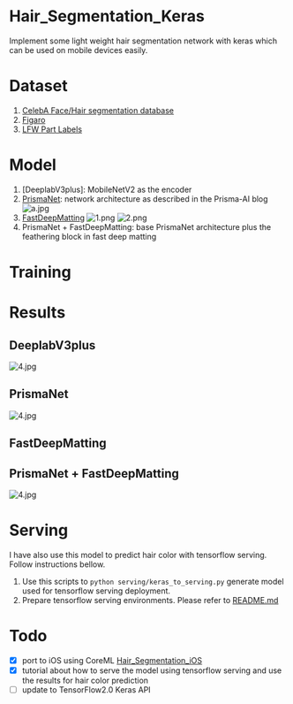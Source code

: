 # Hair_Segmentation_Keras
Implement some light weight hair segmentation network with keras which can be used on mobile devices easily.

# Dataset
1. [CelebA Face/Hair segmentation database](http://www.cs.ubbcluj.ro/~dadi/face-hair-segm-database.html)
2. [Figaro](http://www.eecs.qmul.ac.uk/~urm30/Figaro.html)
3. [LFW Part Labels](http://vis-www.cs.umass.edu/lfw/part_labels/)

# Model
1. [DeeplabV3plus]: MobileNetV2 as the encoder
2. [PrismaNet](https://blog.prismalabs.ai/real-time-portrait-segmentation-on-smartphones-39c84f1b9e66): network architecture as described in the Prisma-AI blog
![a.jpg](https://cdn-images-1.medium.com/max/2400/1*y0S1deISIdDnbDhpqD4h4g.png)
3. [FastDeepMatting](https://arxiv.org/abs/1707.08289) 
![1.png](https://github.com/ItchyHiker/Hair_Segmentation_Keras/blob/master/assets/1.png)
![2.png](https://github.com/ItchyHiker/Hair_Segmentation_Keras/blob/master/assets/2.png)
4. PrismaNet + FastDeepMatting: base PrismaNet architecture plus the feathering block in fast deep matting

# Training

# Results
## DeeplabV3plus
![4.jpg](https://github.com/ItchyHiker/Hair_Segmentation_Keras/blob/master/imgs/results/DeeplabV3plus/4.jpg)
## PrismaNet
![4.jpg](https://github.com/ItchyHiker/Hair_Segmentation_Keras/blob/master/imgs/results/PrismaNet/4.jpg)
## FastDeepMatting
## PrismaNet + FastDeepMatting
![4.jpg](https://github.com/ItchyHiker/Hair_Segmentation_Keras/blob/master/imgs/results/PrismaMattingNet/4.jpg)

# Serving
I have also use this model to predict hair color with tensorflow serving. Follow instructions bellow.
1. Use this scripts to ```python serving/keras_to_serving.py``` generate model used for tensorflow serving deployment.
2. Prepare tensorflow serving environments. Please refer to [README.md](https://github.com/ItchyHiker/Hair_Segmentation_Keras/blob/master/serving/README.md)

# Todo

- [x] port to iOS using CoreML [Hair_Segmentation_iOS](https://github.com/ItchyHiker/Hair_Segmentation_iOS)
- [x] tutorial about how to serve the model using tensorflow serving and use the results for hair color prediction
- [ ] update to TensorFlow2.0 Keras API

